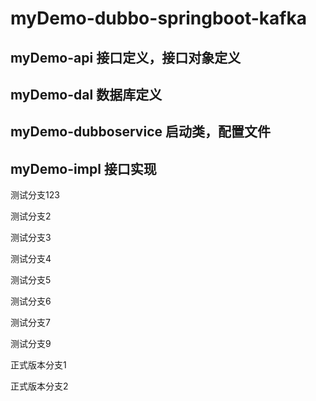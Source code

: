 # myDemo-dubbo-springboot-kafka

## myDemo-api 接口定义，接口对象定义


## myDemo-dal 数据库定义


## myDemo-dubboservice 启动类，配置文件


## myDemo-impl 接口实现

测试分支123

测试分支2

测试分支3

测试分支4

测试分支5

测试分支6

测试分支7

测试分支9

正式版本分支1

正式版本分支2